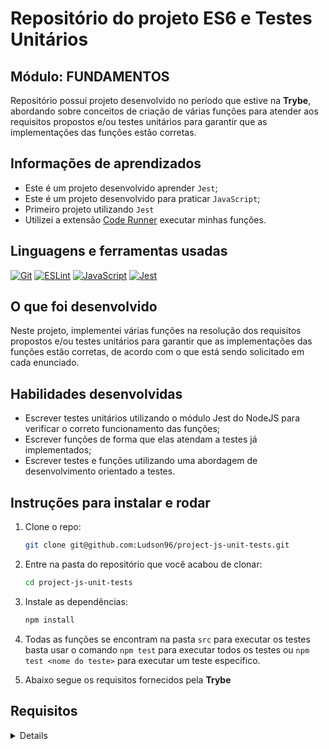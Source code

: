 # Repositório do projeto ES6 e Testes Unitários

## Módulo: FUNDAMENTOS

 Repositório possuí projeto desenvolvido no período que estive na **Trybe**, abordando sobre conceitos de criação de várias funções para atender aos requisitos propostos e/ou testes unitários para garantir que as implementações das funções estão corretas.

## Informações de aprendizados

- Este é um projeto desenvolvido aprender `Jest`;
- Este é um projeto desenvolvido para praticar `JavaScript`;
- Primeiro projeto utilizando `Jest`
- Utilizei a extensão [Code Runner][Code Runner] executar minhas funções.

## Linguagens e ferramentas usadas

[![Git][Git-logo]][Git-url]
[![ESLint][ESLint-logo]][ESLint-url]
[![JavaScript][JavaScript-logo]][JavaScript-url]
[![Jest][Jest-logo]][Jest-url]

## O que foi desenvolvido

Neste projeto, implementei várias funções na resolução dos requisitos propostos e/ou testes unitários para garantir que as implementações das funções estão corretas, de acordo com o que está sendo solicitado em cada enunciado.

## Habilidades desenvolvidas

- Escrever testes unitários utilizando o módulo Jest do NodeJS para verificar o correto funcionamento das funções;
- Escrever funções de forma que elas atendam a testes já implementados;
- Escrever testes e funções utilizando uma abordagem de desenvolvimento orientado a testes.

## Instruções para instalar e rodar

1. Clone o repo:

    ```bash
    git clone git@github.com:Ludson96/project-js-unit-tests.git
    ```

1. Entre na pasta do repositório que você acabou de clonar:

    ```bash
    cd project-js-unit-tests
    ```

1. Instale as dependências:

    ```bash
    npm install
    ```

1. Todas as funções se encontram na pasta `src` para executar os testes basta usar o comando `npm test` para executar todos os testes ou `npm test <nome do teste>` para executar um teste especifico.

1. Abaixo segue os requisitos fornecidos pela **Trybe**

## Requisitos

<details>

---

### 1. Implemente a função `average`

<details>
  <summary>A função average recebe um array de tamanho variável e retorna a média dos valores recebidos. Caso a função receba algum valor não numérico ou um array vazio, o valor `undefined` deve ser retornado.</summary><br/> 
  
  Todos os resultados devem ser arredondados para valores inteiros. Ex: 4,6 vira 5; 1,3 vira 1. O arquivo `average.spec.js` contém os testes para `average` já implementados. Implemente a função no arquivo `src/average.js` de forma que ela atenda aos testes propostos.

  **O que será testado:**

  - Será validado se, ao receber um array de números, a função `average` retorna a média de seus valores;
  - Será validado se, ao receber um array que contém valores não numéricos, a função `average` retorna `undefined`;
  - Será validado se, ao receber um array vazio, a função `average` retorna `undefined`.

</details>

---

### 2. Implemente os casos de teste para a função `numbers`

<details>
  <summary>A função `numbers` recebe um array de tamanho variável e retorna `true` se todos os parâmetros forem do tipo 'number' e `false` caso contrário.</summary><br/> 
  
  Essa função já está implementada no arquivo `src/numbers.js`. Escreva pelo menos quatro testes para essa função para garantir que a implementação de `numbers` está correta.

  **O que será testado:**

  - Será validado se no teste da função `numbers`, o retorno da função é `true` quando o array passado por parâmetro contém somente números.

</details>

---

### 3. Implemente a função `vqv`

<details>
  <summary>Use template literals para escrever uma função que recebe o seu nome e a sua idade e retorna o parágrafo descrito abaixo:</summary><br/>

  ```javascript
  `Oi, meu nome é Tunico!
  Tenho 30 anos,
  trabalho na Trybe e mando muito em programação!
  #VQV!`
  ```

  Caso a função seja chamada sem nenhum parâmetro, o valor `undefined` deve ser retornado. O arquivo `vqv.spec.js` contém os testes para `vqv` já implementados. Implemente a função no arquivo `src/vqv.js` de forma que ela atenda aos testes propostos.

  **O que será avaliado**

  - Será validado se `vqv` é uma função;
  - Será validado se a função `vqv` retorna dados do tipo string;
  - Será validado se a função `vqv` retorna a frase esperada quando passados parâmetros de nome e idade;
  - Será validado se a função `vqv`, quando chamada sem parâmetro, retorna `undefined`.

</details>

---

### 4. Implemente os casos de teste para a função `circle`

<details>

  <summary>A função `circle` recebe o raio de um círculo e retorna um objeto contendo as suas informações: Raio, Área e Circunferência. Se não for especificado um raio, a função retorna `undefined`.</summary></br>
  
  Essa função já está implementada no arquivo `src/circle.js`. Escreva pelo menos seis testes para essa função para garantir que a implementação de `circle` está correta.

  **O que será avaliado**

  - Será validado se no teste da função `circle`, ao receber um raio, o retorno da função é um objeto com as informações corretas (Raio, Área e Circunferência).

</details>

---

### 5. Implemente a função `createStudent`

<details>
<summary>A função `createStudent` recebe como parâmetro um **nome**, e retorna um objeto contendo duas chaves:</summary></br>

  1. **name**, contendo o nome passado como parâmetro;
  2. **feedback**, contendo uma função que retorna a frase 'Eita pessoa boa!' ao ser chamada.

  O arquivo `createStudent.spec.js` contém os testes para `createStudent` já implementados. Implemente a função no arquivo `src/createStudent.js` de forma que ela atenda aos testes propostos.

  **O que será avaliado**

  - Será validado se a função `createStudent` retorna um objeto que contenha duas chaves: `name`, contendo o nome passado como parâmetro; e `feedback`, contendo uma função que retorna a frase 'Eita pessoa boa!' ao ser chamada.

</details>

---

### 6. Implemente os casos de teste para a função `productDetails`

<details>
  <summary>A função `productDetails` recebe duas strings que representam nomes de produtos, e retorna um array contendo dois objetos com os detalhes dos respectivos produtos:</summary></br>

  ```javascript
  productDetails('Alcool gel', 'Máscara');
  ```

  **Retorna:**

  ```js
  [
    {
      name: 'Alcool gel'
      details: {
        productId: 'Alcool gel123'
      }
    },
    {
      name: 'Máscara'
      details: {
        productId: 'Máscara123'
      }
    }
  ]
  ```

  Essa função já está implementada no arquivo `src/productDetails.js`. Escreva pelo menos cinco testes para essa função no arquivo `tests/productDetails.js` para garantir que a implementação de `productDetails` está correta.

  **O que será avaliado**

  - Será validado se no teste da função `productDetails`, ao receber duas strings, o retorno da função é um array de objetos e se cada objeto contém os dados necessários.

</details>

---

### 7. Implemente as funções `calculator` e `arrayGenerator`

<details>
  <summary>A função `calculator` recebe dois números inteiros como parâmetro e retorna um objeto com as seguintes chaves:</summary></br>
  - sum;
  - mult;
  - div;
  - sub.

  Para cada chave atribua como valor a operação correspondente à sua chave:
  - `sum:` retorna o resultado da soma dos dois números;
  - `mult:` retorna o resultado da multiplicação dos dois números;
  - `div:` retorna o resultado da divisão dos dois números;
  - `sub:` retorna o resultado da subtração dos dois números.

  Os resultados das divisões devem sempre ser arredondados para baixo.

  Parâmetros:
  - Dois números inteiros.

  Comportamento:
  ```javascript
  calculator(1, 2); // { sum: 3, mult: 2, div: 0, sub: -1 }
  ```

  Já a função `arrayGenerator` converte objetos em arrays, de chaves, valores ou ambos. Ela deve receber dois parâmetros:

  - o primeiro parâmetro deve ser uma string que indica o tipo de conversão;
  - o segundo parâmetro deve ser um objeto semelhante ao que é retornado pela função calculator que você acabou de desenvolver.

  Parâmetros:
  - Uma string que indica o tipo de conversão;
  - Um objeto no formato { sum: 3, mult: 2, div: 0, sub: -1 };

  Comportamento:
  ```javascript
  arrayGenerator('keys', { sum: 3, mult: 2, div: 1, sub: 0 }) // [ 'sum', 'mult', 'div', 'sub' ]
  arrayGenerator('values', { sum: 3, mult: 2, div: 1, sub: 0 }) // [ 3, 2, 1, 0 ]
  arrayGenerator('entries', { sum: 3, mult: 2, div: 1, sub: 0 }) // [ [ 'sum', 3 ], [ 'mult', 2 ], [ 'div', 1 ], [ 'sub', 0 ] ]
  ```
  O arquivo `objPlayground.spec.js` contém os testes para `calculator` e `arrayGenerator` já implementados. Implemente as funções no arquivo `src/objPlayground.js` de forma que ela atenda aos testes propostos.

  **O que será avaliado**

  - Será avaliado se a função `calculator` retorna os valores esperados;
  - Será avaliado se a função `arrayGenerator` retorna os valores esperados.

</details>

---

### 8. Implemente a função `myCounter`

<details>
  <summary>A função myCounter possui dois loops aninhados que inserem valores dentro de um array. Como podemos perceber, eles vão adicionando valores ao array até sua condição de parada.</summary></br>

   Corrija a função `myCounter`, sem eliminar nenhum dos loops de repetição, para que a função retorne o array correto. O arquivo `myCounter.spec.js` contém os testes para `myCounter` já implementados. Implemente a função no arquivo `src/myCounter.js` de forma que ela atenda aos testes propostos.

  **O que será avaliado**

  - Será validado se a função `myCounter` retorna os dados esperados de acordo com o que está implementado no teste.

</details>

---

### 9. Implemente os casos de teste para a função `getCharacter`

<details>

  <summary>A função `getCharacter` recebe uma string que representa o nome de uma personagem e retorna um objeto contendo o seu nome, a sua classe e as suas frases.</summary></br>

  ```javascript
  getCharacter('Arya');
  ```

  **Retorna:**

  ```javascript
  {
    name: 'Arya Stark',
    class: 'Rogue',
    phrases: ['Not today', 'A girl has no name.']
  }
  ```

  Essa função já está implementada no arquivo `src/getCharacter.js`. Escreva pelo menos seis testes para essa função no arquivo `tests/getCharacter.spec.js` para garantir que a implementação de `getCharacter` está correta.

  **O que será avaliado**

  - Será validado se no teste da função `getCharacter` ao receber uma string, o retorno da função é o esperado - de acordo com a tabela apresentada no arquivo de testes.
  - Será validado se no teste da função `getCharacter` ao não receber nenhum parâmetro, o retorno da função é `undefined`.
  - Será validado se o teste da função `getCharacter` verifica se o parâmetro é case sensitive.

</details>

---

### 10. Implemente a função `createMenu`, bem como seus casos de teste

<details>
  <summary>Esse último requisito vai guiar você por um rico processo de Desenvolvimento Orientado a Testes ou TDD - Test Driven Development</summary></br>

  Imagine a seguinte situação: você é responsável por escrever o código do sistema de pedidos de um restaurante através do qual será possível cadastrar um menu. Dado que um menu foi cadastrado, o sistema deve disponibilizar um objeto que permite:

  - Ler o menu cadastrado;
  - Fazer pedidos;
  - Verificar o que foi pedido;
  - Somar o valor da conta.

  A estrutura deste código e deste objeto já está definida e você precisa implementá-la. Você encontrará mais detalhes sobre a estrutura a ser seguida e exemplos do retorno da função no arquivo `src/restaurant.js`. 
  Você deverá se orientar através dos tópicos abaixo para garantir o bom desenvolvimento do sistema.

  **IMPORTANTE - BOAS PRÁTICAS TDD: COMECE PELO TESTE 1 DO ARQUIVO `tests/restaurant.spec.js`** 

  Se surgirem dúvidas, não deixe de consultar o nosso conteúdo sobre [TDD](https://app.betrybe.com/course/fundamentals/introducao-a-javascript-es6-e-testes-unitarios/primeiros-passos-em-jest/eb321d06-e126-4c84-8d7e-6134973bf081/conteudos/b02b5214-5797-436a-9c3f-aa9344361bd9/testando-em-pequenos-passos/d33319dc-ee06-4e09-97d6-4db1ac440e25?use_case=side_bar).

  1. No arquivo `tests/restaurant.spec.js`, escreva um teste que verifica se a função `createMenu()` retorna um objeto que possui a chave `fetchMenu`, a qual tem como valor uma função.

  2. No arquivo `tests/restaurant.spec.js`, escreva um teste que verifica se `'objetoRetornado.fetchMenu()'` retorna um objeto cujas chaves são somente `food` e `drink`, considerando que a função `createMenu()` foi chamada com o objeto: `{ food: {}, drink: {} }`.

  3. No arquivo `tests/restaurant.spec.js`, escreva um teste que verifica se o menu passado pra função `createMenu()` é idêntico ao menu recuperado pela função `'objetoRetornado.fetchMenu()'`.

  4. No arquivo `src/restaurant.js`, crie uma função `createMenu()` que, recebendo um objeto como parâmetro, retorna esse objeto com o seguinte formato: { fetchMenu: () => objetoPassadoPorParametro }.

  5. No arquivo `tests/restaurant.spec.js`, escreva um teste que verifica se `'objetoRetornado.consumption'`, após a criação do menu, retorna um array vazio.

  6. No arquivo `src/restaurant.js`, adicione ao objeto retornado por `createMenu()` uma chave `consumption` que, como valor inicial, tem um array vazio.

  7. No arquivo `tests/restaurant.spec.js`, escreva um teste que verifica se ao chamar uma função associada à chave `order` no objeto retornado, passando uma string como parâmetro (como `objetoRetornado.order('coxinha')`), tal string é adicionada ao array retornado em `objetoRetornado.consumption`.

  8. No arquivo `src/restaurant.js`, crie uma função, separada da função `createMenu()`, que, ao receber uma string como parâmetro, adiciona essa string ao array de `objetoRetornado.consumption`. Essa nova função será adicionada à chave `order`.

  9. No arquivo `tests/restaurant.spec.js`, escreva um teste que verifica se ao adicionar três pedidos, dentre bebidas e comidas, o array `objetoRetornado.consumption` contém os itens pedidos.

  10. No arquivo `tests/restaurant.spec.js`, escreva um teste que verifica se a função `order` aceita que pedidos repetidos sejam acrescidos a `consumption`.

  11. No arquivo `tests/restaurant.spec.js`, escreva um teste que verifica que, ao chamar `objetoRetornado.pay()`, retorna-se a soma dos preços de tudo que foi pedido, conforme registrado em `objetoRetornado.consumption`.

  12. No arquivo `src/restaurant.js`, adicione ao objeto retornado por `createMenu()` uma chave `pay` com uma função que percorre por todos os itens de `objetoRetornado.consumption`, soma o preço deles e retorna o valor somado acrescido de 10%. DICA: para isso, você precisará percorrer tanto o objeto da chave `food` quanto o objeto da chave `drink`.

  **O que será avaliado**

  * Será validado se a função `createMenu()` retorna os dados esperados.
  * Será validado se o teste da função `createMenu()` verifica cada um dos retornos da função e se estes retornos têm o comportamento esperado.

</details>

</details>

[Code Runner]: https://marketplace.visualstudio.com/items?itemName=formulahendry.code-runner
[Git-logo]: https://img.shields.io/badge/git-%23F05033.svg?style=for-the-badge&logo=git&logoColor=white
[Git-url]: https://git-scm.com
[ESLint-logo]: https://img.shields.io/badge/ESLint-4B3263?style=for-the-badge&logo=eslint&logoColor=white
[ESLint-url]: https://eslint.org/
[JavaScript-logo]: https://img.shields.io/badge/javascript-%23323330.svg?style=for-the-badge&logo=javascript&logoColor=%23F7DF1E
[JavaScript-url]: https://www.javascript.com/
[Jest-logo]: https://img.shields.io/badge/-jest-%23C21325?style=for-the-badge&logo=jest&logoColor=white
[Jest-url]: https://jestjs.io
